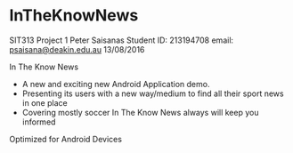 # InTheKnowNews
SIT313 Project 1
Peter Saisanas        Student ID: 213194708         email: psaisana@deakin.edu.au
13/08/2016  

In The Know News
- A new and exciting new Android Application demo.
- Presenting its users with a new way/medium to find all their sport news in one place
- Covering mostly soccer In The Know News always will keep you informed

Optimized for Android Devices


